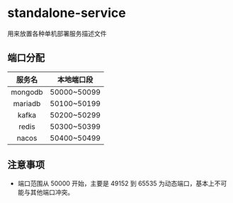 # standalone-service
用来放置各种单机部署服务描述文件
## 端口分配
|服务名|本地端口段|
|:--:|:--:|
|mongodb|50000~50099|
|mariadb|50100~50199|
|kafka|50200~50299|
|redis|50300~50399|
|nacos|50400~50499|
## 注意事项
- 端口范围从 50000 开始，主要是 49152 到 65535 为动态端口，基本上不可能与其他端口冲突。

